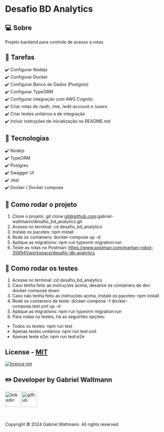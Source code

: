 # Desafio BD Analytics

## 💻 Sobre
Projeto backend para controle de acesso a rotas.

## 🔨 Tarefas
✔️ Configurar Nodejs <br>
✔️ Configurar Docker <br>
✔️ Configurar Banco de Dados (Postgres)<br>
✔️ Configurar TypeORM <br>
✔️ Configurar integração com AWS Cognito <br>
✔️ Criar rotas de /auth, /me, /edit-account e /users <br>
✔️ Criar testes unitários e de integração <br>
✔️ Incluir instruções de inicialização no README.md  <br>

## 🔧 Tecnologias
✔️ Nodejs <br>
✔️ TypeORM <br>
✔️ Postgres <br>
✔️ Swagger UI <br>
✔️ Jest <br>
✔️ Docker / Docker compose <br>

## 🚀 Como rodar o projeto
1. Clone o projeto: git clone git@github.com:gabriel-waltmann/desafio_bd_analytics.git
2. Acesse no terminal: cd desafio_bd_analytics
3. Instale os pacotes: npm install 
4. Rode os containers: docker-compose up -d
5. Aplique as migrations: npm run typeorm migration:run
6. Teste as rotas no Postman: https://www.postman.com/martian-robot-359941/workspace/desafio-db-analytics

## 🧪 Como rodar os testes 
1. Acesse no terminal: cd desafio_bd_analytics
2. Caso tenha feito as instruções acima, desative os containers de dev: docker-compose down
3. Caso não tenha feito as instruções acima, instale os pacotes: npm install
4. Rode os containers de teste: docker-compose -f docker-compose.test.yml up -d 
5. Aplique as migrations: npm run typeorm migration:run
6. Para rodas os testes, há as seguintes opções:
- Todos os testes: npm run test
- Apenas testes unitários: npm run test:unit
- Apenas teste e2e: npm run test:e2e

## License - [MIT](./LICENSE)
[![licence mit](https://img.shields.io/badge/licence-MIT-blue.svg)](./LICENSE)

## ✏️ Developer by Gabriel Waltmann
[<img src="https://img.icons8.com/color/512/linkedin-2.png" alt="linkedin" height="50"></a>](https://www.linkedin.com/in/gabrielwaltmann/)
[<img src="https://avatars.githubusercontent.com/u/9919?v=4" alt="github" height="50">](https://github.com/gabriel-waltmann)

<br/>

Copyright © 2024 Gabriel Waltmann. All rights reserved 
